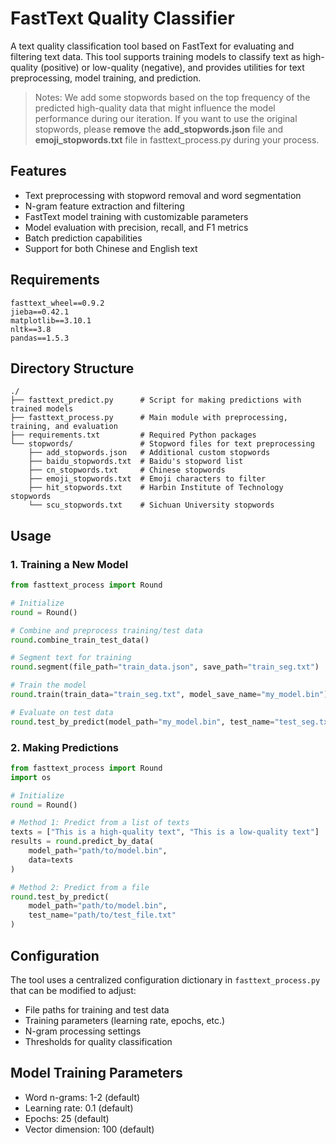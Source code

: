 # FastText Quality Classifier

A text quality classification tool based on FastText for evaluating and filtering text data. This tool supports training models to classify text as high-quality (positive) or low-quality (negative), and provides utilities for text preprocessing, model training, and prediction.

> Notes: We add some stopwords based on the top frequency of the predicted high-quality data that might influence the model performance during our iteration. If you want to use the original stopwords, please **remove** the **add_stopwords.json** file and **emoji_stopwords.txt** file in fasttext_process.py during your process.

## Features

- Text preprocessing with stopword removal and word segmentation
- N-gram feature extraction and filtering
- FastText model training with customizable parameters
- Model evaluation with precision, recall, and F1 metrics
- Batch prediction capabilities
- Support for both Chinese and English text

## Requirements

```
fasttext_wheel==0.9.2
jieba==0.42.1
matplotlib==3.10.1
nltk==3.8
pandas==1.5.3
```

## Directory Structure

```
./
├── fasttext_predict.py      # Script for making predictions with trained models
├── fasttext_process.py      # Main module with preprocessing, training, and evaluation
├── requirements.txt         # Required Python packages
└── stopwords/               # Stopword files for text preprocessing
    ├── add_stopwords.json   # Additional custom stopwords
    ├── baidu_stopwords.txt  # Baidu's stopword list
    ├── cn_stopwords.txt     # Chinese stopwords
    ├── emoji_stopwords.txt  # Emoji characters to filter
    ├── hit_stopwords.txt    # Harbin Institute of Technology stopwords
    └── scu_stopwords.txt    # Sichuan University stopwords
```

## Usage

### 1. Training a New Model

```python
from fasttext_process import Round

# Initialize
round = Round()

# Combine and preprocess training/test data
round.combine_train_test_data()

# Segment text for training
round.segment(file_path="train_data.json", save_path="train_seg.txt")

# Train the model
round.train(train_data="train_seg.txt", model_save_name="my_model.bin")

# Evaluate on test data
round.test_by_predict(model_path="my_model.bin", test_name="test_seg.txt")
```

### 2. Making Predictions

```python
from fasttext_process import Round
import os

# Initialize
round = Round()

# Method 1: Predict from a list of texts
texts = ["This is a high-quality text", "This is a low-quality text"]
results = round.predict_by_data(
    model_path="path/to/model.bin",
    data=texts
)

# Method 2: Predict from a file
round.test_by_predict(
    model_path="path/to/model.bin",
    test_name="path/to/test_file.txt"
)
```

## Configuration

The tool uses a centralized configuration dictionary in `fasttext_process.py` that can be modified to adjust:

- File paths for training and test data
- Training parameters (learning rate, epochs, etc.)
- N-gram processing settings
- Thresholds for quality classification

## Model Training Parameters

- Word n-grams: 1-2 (default)
- Learning rate: 0.1 (default)
- Epochs: 25 (default)
- Vector dimension: 100 (default)

